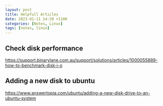 ```yaml
---
layout: post
title: Helpfull Articles
date: 2023-01-11 14:29 +1100
categories: [Notes, Linux]
tags: [notes, linux]
---
```


## Check disk performance 
<https://support.binarylane.com.au/support/solutions/articles/1000055889-how-to-benchmark-disk-i-o>

## Adding a new disk to ubuntu
<https://www.answertopia.com/ubuntu/adding-a-new-disk-drive-to-an-ubuntu-system>